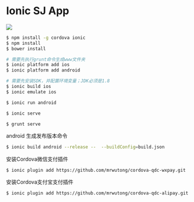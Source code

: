 Ionic SJ App
============

<a href="https://server.propersoft.cn/teamcity/viewType.html?buildTypeId=ISJ_Build">
  <img src="https://server.propersoft.cn/teamcity/app/rest/builds/buildType:(id:ISJ_Build)/statusIcon.svg"/>
</a>

```bash
$ npm install -g cordova ionic
$ npm install
$ bower install

# 需要先执行grunt命令生成www文件夹
$ ionic platform add ios
$ ionic platform add android

# 需要先安装SDK，并配置环境变量；JDK必须是1.8
$ ionic build ios
$ ionic emulate ios

$ ionic run android

$ ionic serve

$ grunt serve
```
android 生成发布版本命令
```bash
$ ionic build android --release --  --buildConfig=build.json
```
安装Cordova微信支付插件
```
$ ionic plugin add https://github.com/mrwutong/cordova-qdc-wxpay.git
```
安装Cordova支付宝支付插件
```
$ ionic plugin add https://github.com/mrwutong/cordova-qdc-alipay.git
```

